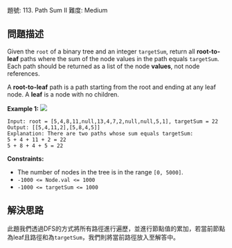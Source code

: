 題號: 113. Path Sum II
難度: Medium

## 問題描述
Given the `root` of a binary tree and an integer `targetSum`, return all **root-to-leaf** paths where the sum of the node values in the path equals `targetSum`. Each path should be returned as a list of the node **values**, not node references.

A **root-to-leaf** path is a path starting from the root and ending at any leaf node. A **leaf** is a node with no children.

**Example 1:**
![](https://hackmd.io/_uploads/ryp4c2q1a.jpg)
```
Input: root = [5,4,8,11,null,13,4,7,2,null,null,5,1], targetSum = 22
Output: [[5,4,11,2],[5,8,4,5]]
Explanation: There are two paths whose sum equals targetSum:
5 + 4 + 11 + 2 = 22
5 + 8 + 4 + 5 = 22
```

**Constraints:**

- The number of nodes in the tree is in the range `[0, 5000]`.
- `-1000 <= Node.val <= 1000`
- `-1000 <= targetSum <= 1000`

## 解決思路
此題我們透過DFS的方式將所有路徑進行遍歷，並進行節點值的累加，若當前節點為leaf且路徑和為`targetSum`，我們則將當前路徑放入至解答中。
